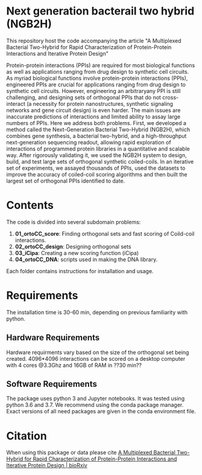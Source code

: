 # Next generation bacterail two hybrid (NGB2H)
This repository host the code accompanying the article "A Multiplexed Bacterial Two-Hybrid for Rapid Characterization of Protein-Protein Interactions and Iterative Protein Design"

Protein-protein interactions (PPIs) are required for most biological functions as well as applications ranging from drug design to synthetic cell circuits.  As myriad biological functions involve protein-protein interactions (PPIs), engineered PPIs are crucial for applications ranging from drug design to synthetic cell circuits. However, engineering an arbitraryany PPI is still challenging, and designing sets of orthogonal PPIs that do not cross-interact (a necessity for protein nanostructures, synthetic signaling networks and gene circuit design) is even harder. The main issues are inaccurate predictions of interactions and limited ability to assay large numbers of PPIs. Here we address both problems.  First, we developed a method called the Next-Generation Bacterial Two-Hybrid (NGB2H), which combines gene synthesis, a bacterial two-hybrid, and a high-throughput next-generation sequencing readout, allowing rapid exploration of interactions of programmed protein libraries in a quantitative and scalable way. After rigorously validating it, we used the NGB2H system to design, build, and test large sets of orthogonal synthetic coiled-coils. In an iterative set of experiments, we assayed thousands of PPIs, used the datasets to improve the accuracy of coiled-coil scoring algorithms and then built the largest set of orthogonal PPIs identified to date. 

# Contents

The code is divided into several subdomain problems:

1) **01_ortoCC_score**: Finding orthogonal sets and fast scoring of Coild-coil interactions.
2) **02_ortoCC_design**: Designing orthogonal sets
3) **03_iCipa**: Creating a new scoring function (iCipa)
4) **04_ortoCC_DNA**: scripts used in making the DNA library. 

Each folder contains instructions for installation and usage.

# Requirements

The installation time is 30-60 min, depending on previous familiarity with python. 

## Hardware Requirements

Hardware requirments vary based on the size of the orthogonal set being created. 4096*4096 interactions can be scored on a desktop computer with 4 cores @3.3Ghz and 16GB of RAM in ??30 min??


## Software Requirements
The package uses python 3 and Jupyter notebooks. It was tested using python 3.6 and 3.7. We recommend using the conda package manager. Exact versions of all need packages are given in the conda environment file.   



# Citation

When using this package or data please cite [A Multiplexed Bacterial Two-Hybrid for Rapid Characterization of Protein-Protein Interactions and Iterative Protein Design | bioRxiv](https://www.biorxiv.org/content/10.1101/2020.11.12.377184v1)

